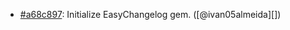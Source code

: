 * [#a68c897](https://github.com/ivan05almeida/easy_changelog/commit/a68c897):  Initialize EasyChangelog gem. ([@ivan05almeida][])
